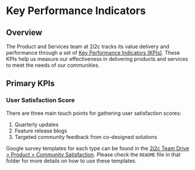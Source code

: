 # Key Performance Indicators

## Overview

The Product and Services team at 2i2c tracks its value delivery and performance through a set of [Key Performance Indicators (KPIs)](overview.md#kpis). These KPIs help us measure our effectiveness in delivering products and services to meet the needs of our communities.

## Primary KPIs

### User Satisfaction Score

There are three main touch points for gathering user satisfaction scores:

1. Quarterly updates
2. Feature release blogs
3. Targeted community feedback from co-designed solutions

Google survey templates for each type can be found in the [2i2c Team Drive > Product > Community Satisfaction](https://drive.google.com/drive/u/0/folders/1jF8QrvY-zXLmzlbgTMh6Nlsw7O1R2X8i). Please check the `README` file in that folder for more details on how to use these templates.
